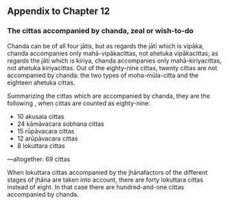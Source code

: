 ## Appendix to Chapter 12

### The cittas accompanied by chanda, zeal or wish-to-do

Chanda can be of all four jātis, but as regards the jāti which is
vipāka, chanda accompanies only mahā-vipākacittas, not ahetuka
vipākacittas; as regards the jāti which is kiriya, chanda accompanies
only mahā-kiriyacittas, not ahetuka kiriyacittas. Out of the eighty-nine
cittas, twenty cittas are not accompanied by chanda: the two types of
moha-mūla-citta and the eighteen ahetuka cittas.

Summarizing the cittas which are accompanied by chanda, they are the
following , when cittas are counted as eighty-nine:

- 10 akusala cittas
- 24 kāmāvacara sobhana cittas
- 15 rūpāvacara cittas
- 12 arūpāvacara cittas
- 8 lokuttara cittas

—altogether: 69 cittas

When lokuttara cittas accompanied by the jhānafactors of the different
stages of jhāna are taken into account, there are forty lokuttara cittas
instead of eight. In that case there are hundred-and-one cittas
accompanied by chanda.